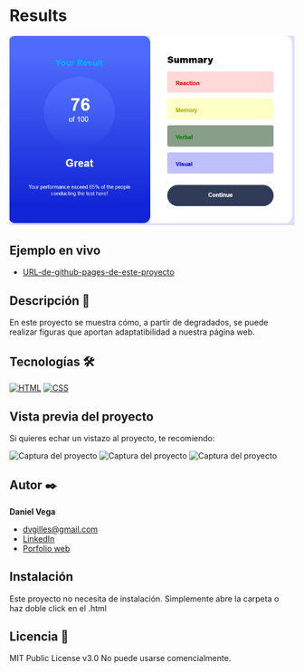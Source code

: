 # Results

![Imagen del proyecto](https://github.com/danielveg4/Summary-results/blob/main/Sin%20t%C3%ADtulo.png?raw=true)

## Ejemplo en vivo

- [URL-de-github-pages-de-este-proyecto](https://danielveg4.github.io/Summary-results/)

## Descripción 📑

En este proyecto se muestra cómo, a partir de degradados, se puede realizar
figuras que aportan adaptatibilidad a nuestra página web.

## Tecnologías 🛠

<!-- Iconos sacados de: https://github.com/hendrasob/badges/blob/master/README.md y https://github.com/alexandresanlim/Badges4-README.md-Profile -->

[![HTML](https://img.shields.io/badge/HTML5-E34F26?style=for-the-badge&logo=html5&logoColor=white)](https://es.wikipedia.org/wiki/HTML5)
[![CSS](https://img.shields.io/badge/CSS3-1572B6?style=for-the-badge&logo=css3&logoColor=white)](https://es.wikipedia.org/wiki/CSS)

## Vista previa del proyecto

Si quieres echar un vistazo al proyecto, te recomiendo:

![Captura del proyecto](https://github.com/eduardofierropro/Portafolio-y-CV/blob/main/CAPTURA-DEL-PROYECTO.jpg?raw=true)
![Captura del proyecto](https://github.com/eduardofierropro/Portafolio-y-CV/blob/main/CAPTURA-DEL-PROYECTO.jpg?raw=true)
![Captura del proyecto](https://github.com/eduardofierropro/Portafolio-y-CV/blob/main/CAPTURA-DEL-PROYECTO.jpg?raw=true)

## Autor ✒️

**Daniel Vega**

- [dvgilles@gmail.com](dvgilles@gmail.com)
- [LinkedIn](https://www.linkedin.com/in/tu-url-de-linkedin/)
- [Porfolio web](https://tu-dominio.com/)

## Instalación

Este proyecto no necesita de instalación. Simplemente abre la carpeta o haz
doble click en el .html

## Licencia 📄

MIT Public License v3.0 No puede usarse comencialmente.
